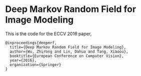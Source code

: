 # Deep Markov Random Field for Image Modeling

This is the code for the ECCV 2016 paper,
```
@inproceedings{deepmrf,
  title={Deep Markov Random Field for Image Modeling},
  author={Wu, Zhirong and Lin, Dahua and Tang, Xiaoou},
  booktitle={European Conference on Computer Vision},
  year={2016},
  organization={Springer}
}
```
